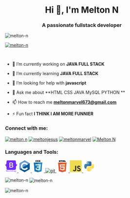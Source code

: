 <h1 align="center">Hi 👋, I'm Melton N</h1>
<h3 align="center">A passionate fullstack developer</h3>

<p align="left"> <img src="https://komarev.com/ghpvc/?username=melton-n&label=Profile%20views&color=0e75b6&style=flat" alt="melton-n" /> </p>

<p align="left"> <a href="https://github.com/ryo-ma/github-profile-trophy"><img src="https://github-profile-trophy.vercel.app/?username=melton-n" alt="melton-n" /></a> </p>

<p align="left"> <a href="https://twitter.com/" target="blank"><img src="https://img.shields.io/twitter/follow/?logo=twitter&style=for-the-badge" alt="" /></a> </p>

- 🔭 I’m currently working on **JAVA FULL STACK**

- 🌱 I’m currently learning **JAVA FULL STACK**

- 🤝 I’m looking for help with **javascript**

- 💬 Ask me about **HTML CSS JAVA MySQL PYTHON **

- 📫 How to reach me **meltonmarvel673@gmail.com**

- ⚡ Fun fact **I THINK I AM MORE FUNNIER**

<h3 align="left">Connect with me:</h3>
<p align="left">
<a href="https://linkedin.com/in/melton n" target="blank"><img align="center" src="https://raw.githubusercontent.com/rahuldkjain/github-profile-readme-generator/master/src/images/icons/Social/linked-in-alt.svg" alt="melton n" height="30" width="40" /></a>
<a href="https://fb.com/meltonjesus" target="blank"><img align="center" src="https://raw.githubusercontent.com/rahuldkjain/github-profile-readme-generator/master/src/images/icons/Social/facebook.svg" alt="meltonjesus" height="30" width="40" /></a>
<a href="https://instagram.com/meltonmarvel" target="blank"><img align="center" src="https://raw.githubusercontent.com/rahuldkjain/github-profile-readme-generator/master/src/images/icons/Social/instagram.svg" alt="meltonmarvel" height="30" width="40" /></a>
<a href="https://discord.gg/Melton N" target="blank"><img align="center" src="https://raw.githubusercontent.com/rahuldkjain/github-profile-readme-generator/master/src/images/icons/Social/discord.svg" alt="Melton N" height="30" width="40" /></a>
</p>

<h3 align="left">Languages and Tools:</h3>
<p align="left"> <a href="https://getbootstrap.com" target="_blank"> <img src="https://raw.githubusercontent.com/devicons/devicon/master/icons/bootstrap/bootstrap-plain-wordmark.svg" alt="bootstrap" width="40" height="40"/> </a> <a href="https://www.cprogramming.com/" target="_blank"> <img src="https://raw.githubusercontent.com/devicons/devicon/master/icons/c/c-original.svg" alt="c" width="40" height="40"/> </a> <a href="https://www.w3schools.com/css/" target="_blank"> <img src="https://raw.githubusercontent.com/devicons/devicon/master/icons/css3/css3-original-wordmark.svg" alt="css3" width="40" height="40"/> </a> <a href="https://git-scm.com/" target="_blank"> <img src="https://www.vectorlogo.zone/logos/git-scm/git-scm-icon.svg" alt="git" width="40" height="40"/> </a> <a href="https://www.w3.org/html/" target="_blank"> <img src="https://raw.githubusercontent.com/devicons/devicon/master/icons/html5/html5-original-wordmark.svg" alt="html5" width="40" height="40"/> </a> <a href="https://developer.mozilla.org/en-US/docs/Web/JavaScript" target="_blank"> <img src="https://raw.githubusercontent.com/devicons/devicon/master/icons/javascript/javascript-original.svg" alt="javascript" width="40" height="40"/> </a> <a href="https://www.python.org" target="_blank"> <img src="https://raw.githubusercontent.com/devicons/devicon/master/icons/python/python-original.svg" alt="python" width="40" height="40"/> </a> </p>

<p><img align="left" src="https://github-readme-stats.vercel.app/api/top-langs?username=melton-n&show_icons=true&locale=en&layout=compact" alt="melton-n" /></p>

<p>&nbsp;<img align="center" src="https://github-readme-stats.vercel.app/api?username=melton-n&show_icons=true&locale=en" alt="melton-n" /></p>

<p><img align="center" src="https://github-readme-streak-stats.herokuapp.com/?user=melton-n&" alt="melton-n" /></p>

